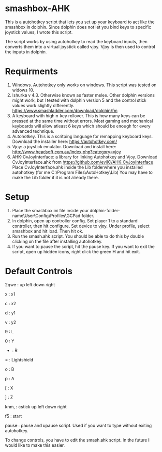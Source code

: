 # smashbox-AHK

This is a autohotkey script that lets you set up your keyboard to act like the smashbox in dolphin. Since dolphin does not let you bind keys to specific joystick values, I wrote this script.

The script works by using autohotkey to read the keyboard inputs, then converts them into a virtual joystick called vjoy. Vjoy is then used to control the inputs in dolphin.

# Requirments
1. Windows. Autohotkey only works on windows. This script was tested on widows 10.
2. Ishurka v 4.3. Otherwise known as faster melee. Other dolphin versions might work, but I tested with dolphin version 5 and the control stick values work slightly differently. https://www.smashladder.com/download/dolphin/fm
3. A keyboard with high n-key rollover. This is how many keys can be pressed at the same time without errors. Most gaming and mechanical keyboards will allow atleast 6 keys which should be enough for every advanced technique.
4. Autohotkey. This is a scritping language for remapping keyboard keys. Download the installer here: https://autohotkey.com/
5. Vjoy: a joystick emulator. Download and install here: http://www.headsoft.com.au/index.php?category=vjoy
6. AHK-CvJoyInterface: a library for linking Autohotkey and Vjoy. Download CvJoyInterface.ahk from https://github.com/evilC/AHK-CvJoyInterface Place CvJoyInterface.ahk inside the Lib folderwhere you installed autohotkey (for me C:\Program Files\AutoHotkey\Lib) You may have to make the Lib folder if it is not already there. 

# Setup
1. Place the smashbox.ini file inside your dolphin-folder-name\User\Config\Profiles\GCPad folder. 
2. In dolphin, open up controller config. Set player 1 to a standard controller, then hit configure. Set device to vjoy. Under profile, select smashbox and hit load. Then hit ok.
3. Run the smash.ahk script. You should be able to do this by double clicking on the file after installing autohotkey.
4. If you want to pause the script, hit the pause key. If you want to exit the script, open up hidden icons, right click the green H and hit exit.

# Default Controls
2qwe : up left down right

x : x1

c : x2

d : y1

v : y2

9 : L

0 : Y

- : R

= : Lightshield

o : B

p : A

[ : X

] : Z

knm, : cstick up left down right

f5 : start

pause : pause and upause script. Used if you want to type without exiting autohotkey.

To change controls, you have to edit the smash.ahk script. In the future I would like to make this easier.
